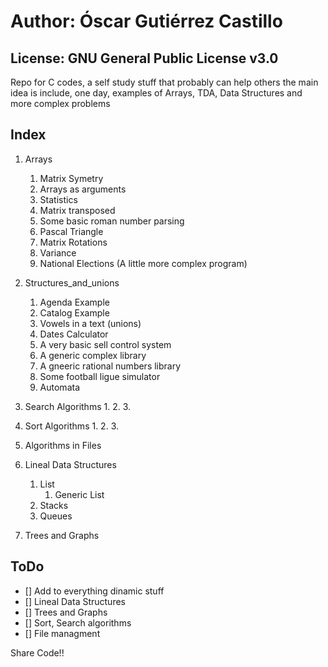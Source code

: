 # Author: Óscar Gutiérrez Castillo
## License: GNU General Public License v3.0


Repo for C codes, a self study stuff that probably can help others
the main idea is include, one day, examples of Arrays, TDA, Data Structures and more complex problems

## Index

1. Arrays
   1. Matrix Symetry
   2. Arrays as arguments
   3. Statistics
   4. Matrix transposed
   5. Some basic roman number parsing
   6. Pascal Triangle
   7. Matrix Rotations
   8. Variance
   9. National Elections (A little more complex program)
   
2. Structures_and_unions
   1. Agenda Example
   2. Catalog Example
   3. Vowels in a text (unions)
   4. Dates Calculator
   5. A very basic sell control system
   6. A generic complex library
   7. A gneeric rational numbers library
   8. Some football ligue simulator
   9. Automata

3. Search Algorithms
   1. 
   2.
   3.

4. Sort Algorithms
   1.
   2.
   3.

5. Algorithms in Files

5. Lineal Data Structures
   1. List
      1. Generic List
   2. Stacks
   3. Queues

6. Trees and Graphs
   
## ToDo

- [] Add to everything dinamic stuff
- [] Lineal Data Structures
- [] Trees and Graphs
- [] Sort, Search algorithms
- [] File managment


Share Code!!
